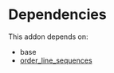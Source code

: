 # Dependencies

This addon depends on:

- base
- [order_line_sequences](https://github.com/bringout/cybrosys/tree/dc07029b53a0a3083c5b40ef97262c6d517c526a/odoo-bringout-cybrosys-order_line_sequences)
